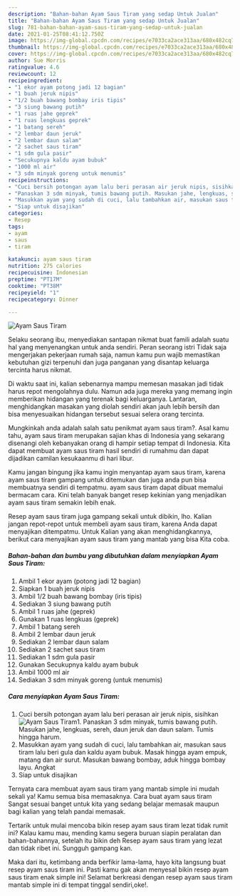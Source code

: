 ```yaml
---
description: "Bahan-bahan Ayam Saus Tiram yang sedap Untuk Jualan"
title: "Bahan-bahan Ayam Saus Tiram yang sedap Untuk Jualan"
slug: 781-bahan-bahan-ayam-saus-tiram-yang-sedap-untuk-jualan
date: 2021-01-25T08:41:12.750Z
image: https://img-global.cpcdn.com/recipes/e7033ca2ace313aa/680x482cq70/ayam-saus-tiram-foto-resep-utama.jpg
thumbnail: https://img-global.cpcdn.com/recipes/e7033ca2ace313aa/680x482cq70/ayam-saus-tiram-foto-resep-utama.jpg
cover: https://img-global.cpcdn.com/recipes/e7033ca2ace313aa/680x482cq70/ayam-saus-tiram-foto-resep-utama.jpg
author: Sue Morris
ratingvalue: 4.6
reviewcount: 12
recipeingredient:
- "1 ekor ayam potong jadi 12 bagian"
- "1 buah jeruk nipis"
- "1/2 buah bawang bombay iris tipis"
- "3 siung bawang putih"
- "1 ruas jahe geprek"
- "1 ruas lengkuas geprek"
- "1 batang sereh"
- "2 lembar daun jeruk"
- "2 lembar daun salam"
- "2 sachet saus tiram"
- "1 sdm gula pasir"
- "Secukupnya kaldu ayam bubuk"
- "1000 ml air"
- "3 sdm minyak goreng untuk menumis"
recipeinstructions:
- "Cuci bersih potongan ayam lalu beri perasan air jeruk nipis, sisihkan"
- "Panaskan 3 sdm minyak, tumis bawang putih. Masukan jahe, lengkuas, sereh, daun jeruk dan daun salam. Tumis hingga harum."
- "Masukkan ayam yang sudah di cuci, lalu tambahkan air, masukan saus tiram lalu beri gula dan kaldu ayam bubuk. Masak hingga ayam empuk, matang dan air surut. Masukan bawang bombay, aduk hingga bombay layu. Angkat"
- "Siap untuk disajikan"
categories:
- Resep
tags:
- ayam
- saus
- tiram

katakunci: ayam saus tiram 
nutrition: 275 calories
recipecuisine: Indonesian
preptime: "PT17M"
cooktime: "PT38M"
recipeyield: "1"
recipecategory: Dinner

---
```



![Ayam Saus Tiram](https://img-global.cpcdn.com/recipes/e7033ca2ace313aa/680x482cq70/ayam-saus-tiram-foto-resep-utama.jpg)

Selaku seorang ibu, menyediakan santapan nikmat buat famili adalah suatu hal yang menyenangkan untuk anda sendiri. Peran seorang istri Tidak saja mengerjakan pekerjaan rumah saja, namun kamu pun wajib memastikan kebutuhan gizi terpenuhi dan juga panganan yang disantap keluarga tercinta harus nikmat.

Di waktu  saat ini, kalian sebenarnya mampu memesan masakan jadi tidak harus repot mengolahnya dulu. Namun ada juga mereka yang memang ingin memberikan hidangan yang terenak bagi keluarganya. Lantaran, menghidangkan masakan yang diolah sendiri akan jauh lebih bersih dan bisa menyesuaikan hidangan tersebut sesuai selera orang tercinta. 



Mungkinkah anda adalah salah satu penikmat ayam saus tiram?. Asal kamu tahu, ayam saus tiram merupakan sajian khas di Indonesia yang sekarang disenangi oleh kebanyakan orang di hampir setiap tempat di Indonesia. Kita dapat membuat ayam saus tiram hasil sendiri di rumahmu dan dapat dijadikan camilan kesukaanmu di hari libur.

Kamu jangan bingung jika kamu ingin menyantap ayam saus tiram, karena ayam saus tiram gampang untuk ditemukan dan juga anda pun bisa membuatnya sendiri di tempatmu. ayam saus tiram dapat dibuat memalui bermacam cara. Kini telah banyak banget resep kekinian yang menjadikan ayam saus tiram semakin lebih enak.

Resep ayam saus tiram juga gampang sekali untuk dibikin, lho. Kalian jangan repot-repot untuk membeli ayam saus tiram, karena Anda dapat menyajikan ditempatmu. Untuk Kalian yang akan menghidangkannya, berikut cara menyajikan ayam saus tiram yang mantab yang bisa Kita coba.

<!--inarticleads1-->

##### Bahan-bahan dan bumbu yang dibutuhkan dalam menyiapkan Ayam Saus Tiram:

1. Ambil 1 ekor ayam (potong jadi 12 bagian)
1. Siapkan 1 buah jeruk nipis
1. Ambil 1/2 buah bawang bombay (iris tipis)
1. Sediakan 3 siung bawang putih
1. Ambil 1 ruas jahe (geprek)
1. Gunakan 1 ruas lengkuas (geprek)
1. Ambil 1 batang sereh
1. Ambil 2 lembar daun jeruk
1. Sediakan 2 lembar daun salam
1. Sediakan 2 sachet saus tiram
1. Sediakan 1 sdm gula pasir
1. Gunakan Secukupnya kaldu ayam bubuk
1. Ambil 1000 ml air
1. Sediakan 3 sdm minyak goreng (untuk menumis)




<!--inarticleads2-->

##### Cara menyiapkan Ayam Saus Tiram:

1. Cuci bersih potongan ayam lalu beri perasan air jeruk nipis, sisihkan
<img src="https://img-global.cpcdn.com/steps/8008f8c65d3658fb/160x128cq70/ayam-saus-tiram-langkah-memasak-1-foto.jpg" alt="Ayam Saus Tiram">1. Panaskan 3 sdm minyak, tumis bawang putih. Masukan jahe, lengkuas, sereh, daun jeruk dan daun salam. Tumis hingga harum.
1. Masukkan ayam yang sudah di cuci, lalu tambahkan air, masukan saus tiram lalu beri gula dan kaldu ayam bubuk. Masak hingga ayam empuk, matang dan air surut. Masukan bawang bombay, aduk hingga bombay layu. Angkat
1. Siap untuk disajikan




Ternyata cara membuat ayam saus tiram yang mantab simple ini mudah sekali ya! Kamu semua bisa memasaknya. Cara buat ayam saus tiram Sangat sesuai banget untuk kita yang sedang belajar memasak maupun bagi kalian yang telah pandai memasak.

Tertarik untuk mulai mencoba bikin resep ayam saus tiram lezat tidak rumit ini? Kalau kamu mau, mending kamu segera buruan siapin peralatan dan bahan-bahannya, setelah itu bikin deh Resep ayam saus tiram yang lezat dan tidak ribet ini. Sungguh gampang kan. 

Maka dari itu, ketimbang anda berfikir lama-lama, hayo kita langsung buat resep ayam saus tiram ini. Pasti kamu gak akan menyesal bikin resep ayam saus tiram enak simple ini! Selamat berkreasi dengan resep ayam saus tiram mantab simple ini di tempat tinggal sendiri,oke!.

